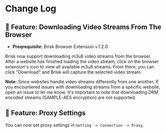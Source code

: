 # Change Log


## :rocket: Feature: Downloading Video Streams From The Browser
- **Preqrequisite:** Brisk Browser Extension v.1.2.0

Brisk now support downloading m3u8 video streams from the browser. After a website has finished loading the video stream, click on the browser extension's icon to view all available m3u8 streams. From there, you can click "Download" and Brisk will capture the selected video stream.

**Note:** Since websites handle video streams differently from one another, if you encountered issues with downloading streams from a specific website, open an issue to let me know. It's important to note that downloading DRM encoded streams (SAMPLE-AES encryption) are not supported.

## :rocket: Feature: Proxy Settings

You can now set proxy settings in `Setting -> Connection -> Proxy`.
